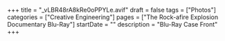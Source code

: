 +++
title = "_vLBR48rA8kRe0oPPYLe.avif"
draft = false
tags = ["Photos"]
categories = ["Creative Engineering"]
pages = ["The Rock-afire Explosion Documentary Blu-Ray"]
startDate = ""
description = "Blu-Ray Case Front"
+++

